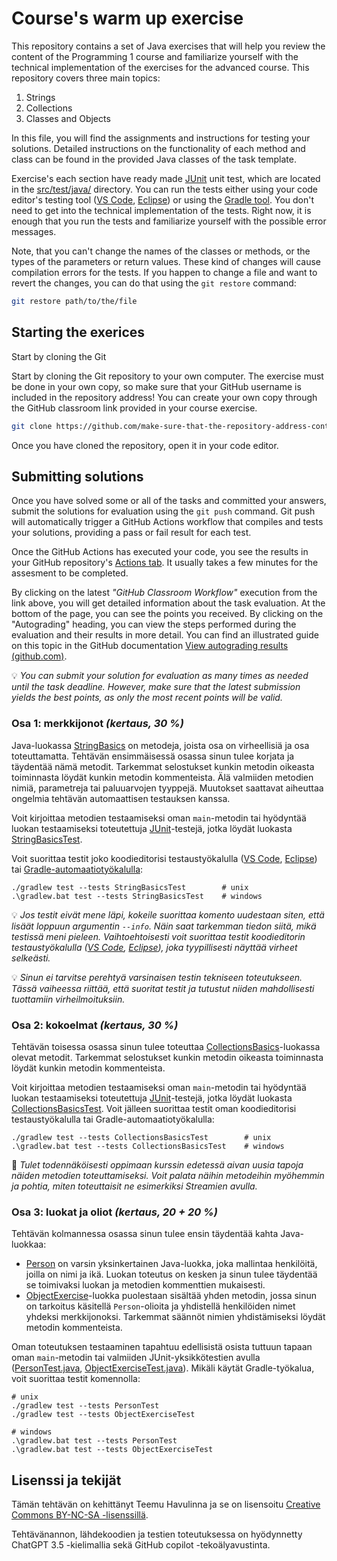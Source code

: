 # Course's warm up exercise

This repository contains a set of Java exercises that will help you review the content of the Programming 1 course and familiarize yourself with the technical implementation of the exercises for the advanced course. This repository covers three main topics:

1. Strings
2. Collections
3. Classes and Objects

In this file, you will find the assignments and instructions for testing your solutions. Detailed instructions on the functionality of each method and class can be found in the provided Java classes of the task template.

Exercise's each section have ready made [JUnit](https://junit.org/) unit test, which are located in the [src/test/java/](./src/test/java/) directory. You can run the tests either using your code editor's testing tool  ([VS Code](https://code.visualstudio.com/docs/java/java-testing), [Eclipse](https://www.vogella.com/tutorials/JUnitEclipse/article.html)) or using the [Gradle tool](https://docs.gradle.org/current/userguide/java_testing.html). You don't need to get into the technical implementation of the tests. Right now, it is enough that you run the tests and familiarize yourself with the possible error messages.

Note, that you can't change the names of the classes or methods, or the types of the parameters or return values. These kind of changes will cause compilation errors for the tests. If you happen to change a file and want to revert the changes, you can do that using the `git restore` command:

```sh
git restore path/to/the/file
```

## Starting the exerices

Start by cloning the Git

Start by cloning the Git repository to your own computer. The exercise must be done in your own copy, so make sure that your GitHub username is included in the repository address! You can create your own copy through the GitHub classroom link provided in your course exercise.

```sh
git clone https://github.com/make-sure-that-the-repository-address-contains-your-account.git
```

Once you have cloned the repository, open it in your code editor.

## Submitting solutions

Once you have solved some or all of the tasks and committed your answers, submit the solutions for evaluation using the `git push` command. Git push will automatically trigger a GitHub Actions workflow that compiles and tests your solutions, providing a pass or fail result for each test.

Once the GitHub Actions has executed your code, you see the results in your GitHub repository's [Actions tab](../../actions/workflows/classroom.yml). It usually takes a few minutes for the assesment to be completed. 

By clicking on the latest *"GitHub Classroom Workflow"* execution from the link above, you will get detailed information about the task evaluation. At the bottom of the page, you can see the points you received. By clicking on the "Autograding" heading, you can view the steps performed during the evaluation and their results in more detail. You can find an illustrated guide on this topic in the GitHub documentation [View autograding results (github.com)](https://docs.github.com/en/education/manage-coursework-with-github-classroom/learn-with-github-classroom/view-autograding-results).

💡 *You can submit your solution for evaluation as many times as needed until the task deadline. However, make sure that the latest submission yields the best points, as only the most recent points will be valid.*

### Osa 1: merkkijonot *(kertaus, 30 %)*

Java-luokassa [StringBasics](./src/main/java/part01/StringBasics.java) on metodeja, joista osa on virheellisiä ja osa toteuttamatta. Tehtävän ensimmäisessä osassa sinun tulee korjata ja täydentää nämä metodit. Tarkemmat selostukset kunkin metodin oikeasta toiminnasta löydät kunkin metodin kommenteista. Älä valmiiden metodien nimiä, parametreja tai paluuarvojen tyyppejä. Muutokset saattavat aiheuttaa ongelmia tehtävän automaattisen testauksen kanssa.

Voit kirjoittaa metodien testaamiseksi oman `main`-metodin tai hyödyntää luokan testaamiseksi toteutettuja [JUnit](https://junit.org/)-testejä, jotka löydät luokasta [StringBasicsTest](./src/test/java/part01/StringBasicsTest.java).

Voit suorittaa testit joko koodieditorisi testaustyökalulla ([VS Code](https://code.visualstudio.com/docs/java/java-testing), [Eclipse](https://www.vogella.com/tutorials/JUnitEclipse/article.html)) tai [Gradle-automaatiotyökalulla](https://docs.gradle.org/current/userguide/java_testing.html):

```
./gradlew test --tests StringBasicsTest        # unix
.\gradlew.bat test --tests StringBasicsTest    # windows
```

💡 *Jos testit eivät mene läpi, kokeile suorittaa komento uudestaan siten, että lisäät loppuun argumentin `--info`. Näin saat tarkemman tiedon siitä, mikä testissä meni pieleen. Vaihtoehtoisesti voit suorittaa testit koodieditorin testaustyökalulla ([VS Code](https://code.visualstudio.com/docs/java/java-testing), [Eclipse](https://www.vogella.com/tutorials/JUnitEclipse/article.html)), joka tyypillisesti näyttää virheet selkeästi.*

💡 *Sinun ei tarvitse perehtyä varsinaisen testin tekniseen toteutukseen. Tässä vaiheessa riittää, että suoritat testit ja tutustut niiden mahdollisesti tuottamiin virheilmoituksiin.*


### Osa 2: kokoelmat *(kertaus, 30 %)*

Tehtävän toisessa osassa sinun tulee toteuttaa [CollectionsBasics](./src/main/java/part02/CollectionsBasics.java)-luokassa olevat metodit. Tarkemmat selostukset kunkin metodin oikeasta toiminnasta löydät kunkin metodin kommenteista.

Voit kirjoittaa metodien testaamiseksi oman `main`-metodin tai hyödyntää luokan testaamiseksi toteutettuja [JUnit](https://junit.org/)-testejä, jotka löydät luokasta [CollectionsBasicsTest](./src/test/java/part02/CollectionsBasicsTest.java). Voit jälleen suorittaa testit oman koodieditorisi testaustyökalulla tai Gradle-automaatiotyökalulla:

```
./gradlew test --tests CollectionsBasicsTest        # unix
.\gradlew.bat test --tests CollectionsBasicsTest    # windows
```

🚀 *Tulet todennäköisesti oppimaan kurssin edetessä aivan uusia tapoja näiden metodien toteuttamiseksi. Voit palata näihin metodeihin myöhemmin ja pohtia, miten toteuttaisit ne esimerkiksi Streamien avulla.*


### Osa 3: luokat ja oliot *(kertaus, 20 + 20 %)*

Tehtävän kolmannessa osassa sinun tulee ensin täydentää kahta Java-luokkaa:

* [Person](./src/main/java/part03/Person.java) on varsin yksinkertainen Java-luokka, joka mallintaa henkilöitä, joilla on nimi ja ikä. Luokan toteutus on kesken ja sinun tulee täydentää se toimivaksi luokan ja metodien kommenttien mukaisesti.
* [ObjectExercise](./src/main/java/part03/ObjectExercise.java)-luokka puolestaan sisältää yhden metodin, jossa sinun on tarkoitus käsitellä `Person`-olioita ja yhdistellä henkilöiden nimet yhdeksi merkkijonoksi. Tarkemmat säännöt nimien yhdistämiseksi löydät metodin kommenteista.

Oman toteutuksen testaaminen tapahtuu edellisistä osista tuttuun tapaan oman `main`-metodin tai valmiiden JUnit-yksikkötestien avulla ([PersonTest.java](./src/test/java/part03/PersonTest.java), [ObjectExerciseTest.java](./src/test/java/part03/ObjectExerciseTest.java)). Mikäli käytät Gradle-työkalua, voit suorittaa testit komennolla:

```
# unix
./gradlew test --tests PersonTest
./gradlew test --tests ObjectExerciseTest

# windows
.\gradlew.bat test --tests PersonTest
.\gradlew.bat test --tests ObjectExerciseTest
```


## Lisenssi ja tekijät

Tämän tehtävän on kehittänyt Teemu Havulinna ja se on lisensoitu [Creative Commons BY-NC-SA -lisenssillä](https://creativecommons.org/licenses/by-nc-sa/4.0/).

Tehtävänannon, lähdekoodien ja testien toteutuksessa on hyödynnetty ChatGPT 3.5 -kielimallia sekä GitHub copilot -tekoälyavustinta.
